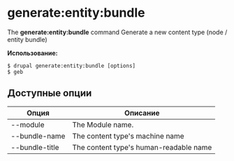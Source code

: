 # generate:entity:bundle
The **generate:entity:bundle** command Generate a new content type (node / entity bundle)

**Использование:**
```
$ drupal generate:entity:bundle [options] 
$ geb  
```

## Доступные опции
Опция | Описание
-------|-------------
--module | The Module name.
--bundle-name | The content type's machine name
--bundle-title | The content type's human-readable name
